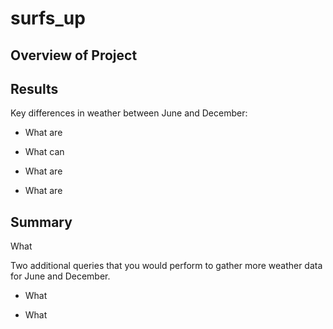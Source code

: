 # surfs_up

## Overview of Project



## Results

 Key differences in weather between June and December:
 
- What are 

- What can 

- What are 

- What are 

## Summary

What 

Two additional queries that you would perform to gather more weather data for June and December.

- What 

- What 
